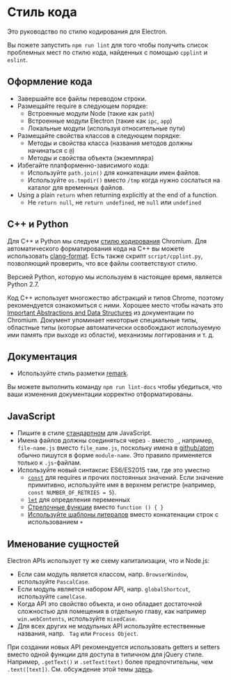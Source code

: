 # Стиль кода

Это руководство по стилю кодирования для Electron.

Вы пожете запустить `npm run lint` для того чтобы получить список проблемных мест по стилю кода, найденных с помощью `cpplint` и `eslint`.

## Оформление кода

* Завершайте все файлы переводом строки.
* Размещайте require в следующем порядке:
  * Встроенные модули Node (такие как `path`)
  * Встроенные модули Electron (такие как `ipc`, `app`)
  * Локальные модули (используя относительные пути)
* Размещайте свойства классов в следующем порядке:
  * Методы и свойства класса (названия методов должны начинаться с `@`)
  * Методы и свойства объекта (экземпляра)
* Избегайте платформенно-зависимого кода:
  * Используйте `path.join()` для конкатенации имен файлов.
  * Используйте `os.tmpdir()` вместо `/tmp` когда нужно сослаться на каталог для временных файлов.
* Using a plain `return` when returning explicitly at the end of a function.
  * Не `return null`, не `return undefined`, не `null` или `undefined`

## C++ и Python

Для C++ и Python мы следуем [стилю кодирования](https://www.chromium.org/developers/coding-style) Chromium. Для автоматического форматирования кода на C++ вы можете использовать [clang-format](clang-format.md). Есть также скрипт `script/cpplint.py`, позволяющий проверить, что все файлы соответствуют стилю.

Версией Python, которую мы используем в настоящее время, является Python 2.7.

Код C++ использует многожество абстракций и типов Chrome, поэтому рекомендуется ознакомиться с ними. Хорошее место чтобы начать это [Important Abstractions and Data Structures](https://www.chromium.org/developers/coding-style/important-abstractions-and-data-structures) из документации по Chromium. Документ упоминает некоторые специальные типы, областные типы (которые автоматически освобождают используемую ими память при выходе из области), механизмы логгирования и т. д.

## Документация

* Используйте стиль разметки [remark](https://github.com/remarkjs/remark).

Вы можете выполнить команду `npm run lint-docs` чтобы убедиться, что ваши изменения документации корректно отформатированы.

## JavaScript

* Пишите в стиле [стандартном](https://www.npmjs.com/package/standard) для JavaScript.
* Имена файлов должны соединяться через `-` вместо `_`, например, `file-name.js` вместо `file_name.js`, поскольку имена в [github/atom](https://github.com/github/atom) обычно пишутся в форме `module-name`. Это правило применяется только к `.js`-файлам.
* Используйте новый синтаксис ES6/ES2015 там, где это уместно
  * [`const`](https://developer.mozilla.org/en-US/docs/Web/JavaScript/Reference/Statements/const) для requires и прочих постоянных значений.  Если значение примитивно, используйте имя в верхнем регистре (например, `const NUMBER_OF_RETRIES = 5`).
  * [`let`](https://developer.mozilla.org/en-US/docs/Web/JavaScript/Reference/Statements/let) для определения переменных
  * [Стрелочные функции](https://developer.mozilla.org/ru/docs/Web/JavaScript/Reference/Functions/Arrow_functions) вместо `function () { }`
  * [Используйте шаблоны литералов](https://developer.mozilla.org/en-US/docs/Web/JavaScript/Reference/Template_literals) вместо конкатенации строк с использованием `+`

## Именование сущностей

Electron APIs использует ту же схему капитализации, что и Node.js:

- Если сам модуль является классом, напр. `BrowserWindow`, используйте `PascalCase`.
- Если модуль является набором API, напр. `globalShortcut`, используйте `camelCase`.
- Когда API это свойство объекта, и оно обладает достаточной сложностью для помещения в отдельную главу, как например `win.webContents`, используйте `mixedCase`.
- Для всех других не модульных API используйте естественные названия, напр. ` Tag` или `Process Object`.

При создании новых API рекомендуется использовать getters и setters вместо одной функции для доступа в типичном для jQuery стиле. Например, `.getText()` и `.setText(text)` более предпочтительны, чем `.text([text])`. См. обсуждение этой темы [здесь](https://github.com/electron/electron/issues/46).
